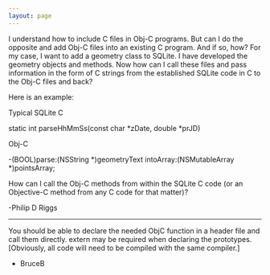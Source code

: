 ```yaml
---
layout: page
---
```


I understand how to include C files in Obj-C programs. But can I do the opposite and add Obj-C files into an existing C program. And if so, how? For my case, I want to add a geometry class to SQLite. I have developed the geometry objects and methods. Now how can I call these files and pass information in the form of C strings from the established SQLite code in C to the Obj-C files and back?

Here is an example:

Typical SQLite C

static int parseHhMmSs(const char *zDate, double *prJD)

Obj-C 

-(BOOL)parse:(NSString *)geometryText intoArray:(NSMutableArray *)pointsArray;

How can I call the Obj-C methods from within the SQLite C code (or an Objective-C method from any C code for that matter)? 

-Philip D Riggs

----

You should be able to declare the needed ObjC function in a header file and call them directly.      extern may be required when declaring the prototypes.
[Obviously, all code will need to be compiled with the same compiler.]

- BruceB
